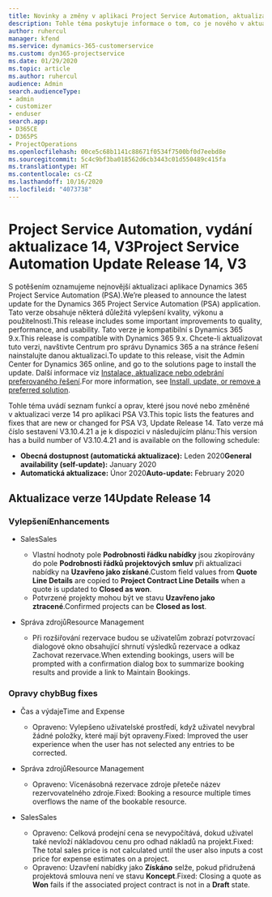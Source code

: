 ```yaml
---
title: Novinky a změny v aplikaci Project Service Automation, aktualizace verze 14, V3
description: Tohle téma poskytuje informace o tom, co je nového v aktualizaci verze 14 pro aplikaci Project Service Automation V3.
author: ruhercul
manager: kfend
ms.service: dynamics-365-customerservice
ms.custom: dyn365-projectservice
ms.date: 01/29/2020
ms.topic: article
ms.author: ruhercul
audience: Admin
search.audienceType:
- admin
- customizer
- enduser
search.app:
- D365CE
- D365PS
- ProjectOperations
ms.openlocfilehash: 00ce5c68b1141c88671f0534f7500bf0d7eebd8e
ms.sourcegitcommit: 5c4c9bf3ba018562d6cb3443c01d550489c415fa
ms.translationtype: HT
ms.contentlocale: cs-CZ
ms.lasthandoff: 10/16/2020
ms.locfileid: "4073738"
---
```

# <a name="project-service-automation-update-release-14-v3"></a><span data-ttu-id="bb964-103">Project Service Automation, vydání aktualizace 14, V3</span><span class="sxs-lookup"><span data-stu-id="bb964-103">Project Service Automation Update Release 14, V3</span></span>
<span data-ttu-id="bb964-104">S potěšením oznamujeme nejnovější aktualizaci aplikace Dynamics 365 Project Service Automation (PSA).</span><span class="sxs-lookup"><span data-stu-id="bb964-104">We’re pleased to announce the latest update for the Dynamics 365 Project Service Automation (PSA) application.</span></span> <span data-ttu-id="bb964-105">Tato verze obsahuje některá důležitá vylepšení kvality, výkonu a použitelnosti.</span><span class="sxs-lookup"><span data-stu-id="bb964-105">This release includes some important improvements to quality, performance, and usability.</span></span> <span data-ttu-id="bb964-106">Tato verze je kompatibilní s Dynamics 365 9.x.</span><span class="sxs-lookup"><span data-stu-id="bb964-106">This release is compatible with Dynamics 365 9.x.</span></span> <span data-ttu-id="bb964-107">Chcete-li aktualizovat tuto verzi, navštivte Centrum pro správu Dynamics 365 a na stránce řešení nainstalujte danou aktualizaci.</span><span class="sxs-lookup"><span data-stu-id="bb964-107">To update to this release, visit the Admin Center for Dynamics 365 online, and go to the solutions page to install the update.</span></span> <span data-ttu-id="bb964-108">Další informace viz [Instalace, aktualizace nebo odebrání preferovaného řešení](https://docs.microsoft.com/power-platform/admin/install-remove-preferred-solution).</span><span class="sxs-lookup"><span data-stu-id="bb964-108">For more information, see [Install, update, or remove a preferred solution](https://docs.microsoft.com/power-platform/admin/install-remove-preferred-solution).</span></span>

<span data-ttu-id="bb964-109">Tohle téma uvádí seznam funkcí a oprav, které jsou nové nebo změněné v aktualizaci verze 14 pro aplikaci PSA V3.</span><span class="sxs-lookup"><span data-stu-id="bb964-109">This topic lists the features and fixes that are new or changed for PSA V3, Update Release 14.</span></span> <span data-ttu-id="bb964-110">Tato verze má číslo sestavení V3.10.4.21 a je k dispozici v následujícím plánu:</span><span class="sxs-lookup"><span data-stu-id="bb964-110">This version has a build number of V3.10.4.21 and is available on the following schedule:</span></span>

- <span data-ttu-id="bb964-111">**Obecná dostupnost (automatická aktualizace):** Leden 2020</span><span class="sxs-lookup"><span data-stu-id="bb964-111">**General availability (self-update):** January 2020</span></span>
- <span data-ttu-id="bb964-112">**Automatická aktualizace:** Únor 2020</span><span class="sxs-lookup"><span data-stu-id="bb964-112">**Auto-update:** February 2020</span></span>

## <a name="update-release-14"></a><span data-ttu-id="bb964-113">Aktualizace verze 14</span><span class="sxs-lookup"><span data-stu-id="bb964-113">Update Release 14</span></span>

### <a name="enhancements"></a><span data-ttu-id="bb964-114">Vylepšení</span><span class="sxs-lookup"><span data-stu-id="bb964-114">Enhancements</span></span>

- <span data-ttu-id="bb964-115">Sales</span><span class="sxs-lookup"><span data-stu-id="bb964-115">Sales</span></span>

     - <span data-ttu-id="bb964-116">Vlastní hodnoty pole **Podrobnosti řádku nabídky** jsou zkopírovány do pole **Podrobnosti řádků projektových smluv** při aktualizaci nabídky na **Uzavřeno jako získané**.</span><span class="sxs-lookup"><span data-stu-id="bb964-116">Custom field values from **Quote Line Details** are copied to **Project Contract Line Details** when a quote is updated to **Closed as won**.</span></span>
     - <span data-ttu-id="bb964-117">Potvrzené projekty mohou být ve stavu **Uzavřeno jako ztracené**.</span><span class="sxs-lookup"><span data-stu-id="bb964-117">Confirmed projects can be **Closed as lost**.</span></span>

- <span data-ttu-id="bb964-118">Správa zdrojů</span><span class="sxs-lookup"><span data-stu-id="bb964-118">Resource Management</span></span>

     - <span data-ttu-id="bb964-119">Při rozšiřování rezervace budou se uživatelům zobrazí potvrzovací dialogové okno obsahující shrnutí výsledků rezervace a odkaz Zachovat rezervace.</span><span class="sxs-lookup"><span data-stu-id="bb964-119">When extending bookings, users will be prompted with a confirmation dialog box to summarize booking results and provide a link to Maintain Bookings.</span></span>


### <a name="bug-fixes"></a><span data-ttu-id="bb964-120">Opravy chyb</span><span class="sxs-lookup"><span data-stu-id="bb964-120">Bug fixes</span></span>

- <span data-ttu-id="bb964-121">Čas a výdaje</span><span class="sxs-lookup"><span data-stu-id="bb964-121">Time and Expense</span></span>

     - <span data-ttu-id="bb964-122">Opraveno: Vylepšeno uživatelské prostředí, když uživatel nevybral žádné položky, které mají být opraveny.</span><span class="sxs-lookup"><span data-stu-id="bb964-122">Fixed: Improved the user experience when the user has not selected any entries to be corrected.</span></span>

- <span data-ttu-id="bb964-123">Správa zdrojů</span><span class="sxs-lookup"><span data-stu-id="bb964-123">Resource Management</span></span>

     - <span data-ttu-id="bb964-124">Opraveno: Vícenásobná rezervace zdroje přeteče název rezervovatelného zdroje.</span><span class="sxs-lookup"><span data-stu-id="bb964-124">Fixed: Booking a resource multiple times overflows the name of the bookable resource.</span></span>

- <span data-ttu-id="bb964-125">Sales</span><span class="sxs-lookup"><span data-stu-id="bb964-125">Sales</span></span>

     - <span data-ttu-id="bb964-126">Opraveno: Celková prodejní cena se nevypočítává, dokud uživatel také nevloží nákladovou cenu pro odhad nákladů na projekt.</span><span class="sxs-lookup"><span data-stu-id="bb964-126">Fixed: The total sales price is not calculated until the user also inputs a cost price for expense estimates on a project.</span></span>
     - <span data-ttu-id="bb964-127">Opraveno: Uzavření nabídky jako **Získáno** selže, pokud přidružená projektová smlouva není ve stavu **Koncept**.</span><span class="sxs-lookup"><span data-stu-id="bb964-127">Fixed: Closing a quote as **Won** fails if the associated project contract is not in a **Draft** state.</span></span>

